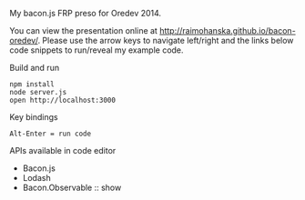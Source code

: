 My bacon.js FRP preso for Oredev 2014. 

You can view the presentation online at http://raimohanska.github.io/bacon-oredev/. Please use the arrow keys to navigate left/right and the links below code snippets to run/reveal my example code.

Build and run

    npm install
    node server.js
    open http://localhost:3000

Key bindings

    Alt-Enter = run code

APIs available in code editor

- Bacon.js
- Lodash
- Bacon.Observable :: show

